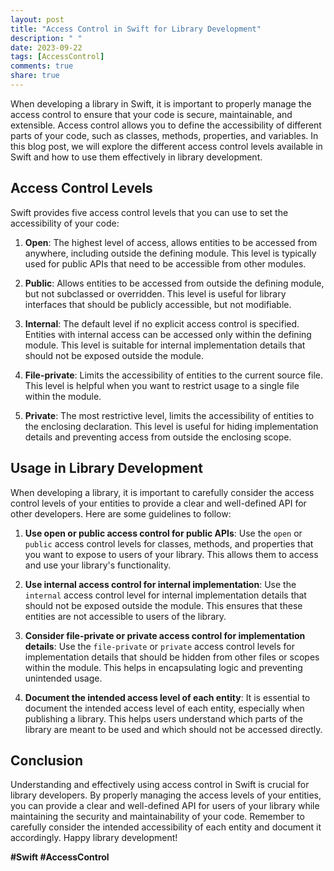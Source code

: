 ```yaml
---
layout: post
title: "Access Control in Swift for Library Development"
description: " "
date: 2023-09-22
tags: [AccessControl]
comments: true
share: true
---
```


When developing a library in Swift, it is important to properly manage the access control to ensure that your code is secure, maintainable, and extensible. Access control allows you to define the accessibility of different parts of your code, such as classes, methods, properties, and variables. In this blog post, we will explore the different access control levels available in Swift and how to use them effectively in library development.

## Access Control Levels

Swift provides five access control levels that you can use to set the accessibility of your code:

1. **Open**: The highest level of access, allows entities to be accessed from anywhere, including outside the defining module. This level is typically used for public APIs that need to be accessible from other modules.

2. **Public**: Allows entities to be accessed from outside the defining module, but not subclassed or overridden. This level is useful for library interfaces that should be publicly accessible, but not modifiable.

3. **Internal**: The default level if no explicit access control is specified. Entities with internal access can be accessed only within the defining module. This level is suitable for internal implementation details that should not be exposed outside the module.

4. **File-private**: Limits the accessibility of entities to the current source file. This level is helpful when you want to restrict usage to a single file within the module.

5. **Private**: The most restrictive level, limits the accessibility of entities to the enclosing declaration. This level is useful for hiding implementation details and preventing access from outside the enclosing scope.

## Usage in Library Development

When developing a library, it is important to carefully consider the access control levels of your entities to provide a clear and well-defined API for other developers. Here are some guidelines to follow:

1. **Use open or public access control for public APIs**: Use the `open` or `public` access control levels for classes, methods, and properties that you want to expose to users of your library. This allows them to access and use your library's functionality.

2. **Use internal access control for internal implementation**: Use the `internal` access control level for internal implementation details that should not be exposed outside the module. This ensures that these entities are not accessible to users of the library.

3. **Consider file-private or private access control for implementation details**: Use the `file-private` or `private` access control levels for implementation details that should be hidden from other files or scopes within the module. This helps in encapsulating logic and preventing unintended usage.

4. **Document the intended access level of each entity**: It is essential to document the intended access level of each entity, especially when publishing a library. This helps users understand which parts of the library are meant to be used and which should not be accessed directly.

## Conclusion

Understanding and effectively using access control in Swift is crucial for library developers. By properly managing the access levels of your entities, you can provide a clear and well-defined API for users of your library while maintaining the security and maintainability of your code. Remember to carefully consider the intended accessibility of each entity and document it accordingly. Happy library development!

**#Swift #AccessControl**